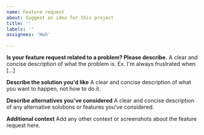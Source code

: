 ```yaml
---
name: Feature request
about: Suggest an idea for this project
title: ''
labels: ''
assignees: 'Huh'

---
```


**Is your feature request related to a problem? Please describe.**
A clear and concise description of what the problem is. Ex. I'm always frustrated when [...]

**Describe the solution you'd like**
A clear and concise description of what you want to happen, not how to do it.

**Describe alternatives you've considered**
A clear and concise description of any alternative solutions or features you've considered.

**Additional context**
Add any other context or screenshots about the feature request here.
